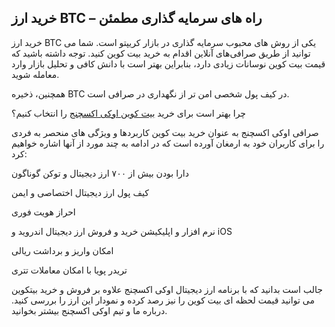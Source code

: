 
## خرید ارز BTC – راه‌ های سرمایه‌ گذاری مطمئن

خرید ارز BTC یکی از روش‌ های محبوب سرمایه‌ گذاری در بازار کریپتو است. شما می‌ توانید از طریق صرافی‌های آنلاین اقدام به خرید بیت کوین کنید. توجه داشته باشید که قیمت بیت کوین نوسانات زیادی دارد، بنابراین بهتر است با دانش کافی و تحلیل بازار وارد معامله شوید.

همچنین، ذخیره BTC در کیف پول شخصی امن‌ تر از نگهداری در صرافی است.


چرا بهتر است برای خرید [بیت کوین اوکی اکسچنج](https://ok-ex.io/buy-and-sell/BTC/) را انتخاب کنیم؟

صرافی اوکی اکسچنج به عنوان خرید بیت کوین کاربردها و ویژگی های منحصر به فردی را برای کاربران خود به ارمغان آورده است که در ادامه به چند مورد از آنها اشاره خواهیم کرد:



دارا بودن بیش از ۷۰۰ ارز دیجیتال و توکن گوناگون

کیف پول ارز دیجیتال اختصاصی و ایمن

احراز هویت فوری

نرم افزار و اپلیکیشن خرید و فروش ارز دیجیتال اندروید و iOS

امکان واریز و برداشت ریالی

تریدر پویا با امکان معاملات تتری

جالب است بدانید که با برنامه ارز دیجیتال اوکی اکسچنج علاوه بر فروش و خرید بیتکوین می توانید قیمت لحظه ای بیت کوین را نیز رصد کرده و نمودار این ارز را بررسی کنید. درباره ما و تیم اوکی اکسچنج بیشتر بخوانید.
